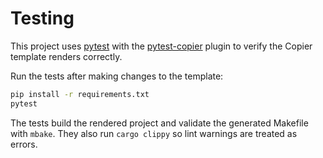 # Testing

This project uses [pytest](https://pytest.org) with the
[pytest-copier](https://github.com/copier-org/pytest-copier)
plugin to verify the Copier template renders correctly.

Run the tests after making changes to the template:

```bash
pip install -r requirements.txt
pytest
```

The tests build the rendered project and validate the generated Makefile with
`mbake`. They also run `cargo clippy` so lint warnings are treated as errors.
